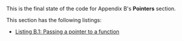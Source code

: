 
This is the final state of the code for Appendix B's **Pointers** section.

This section has the following listings:

- [Listing B.1: Passing a pointer to a function](../../all-listings/ab-variables-and-pointers/01-passing-a-pointer-to-a-function.md)
